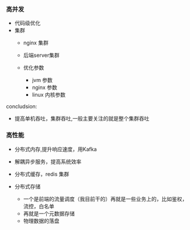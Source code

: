 ### 高并发
- 代码级优化
- 集群
  - nginx 集群

  - 后端server集群

  - 优化参数
    - jvm 参数
    - nginx 参数
    - linux 内核参数

concludsion:
  - 提高单机吞吐，集群吞吐,一般主要关注的就是整个集群吞吐
### 高性能
  - 分布式内存,提升响应速度，用Kafka
  - 解耦异步服务，提高系统效率
  - 分布式缓存，redis 集群


- 分布式存储
  - 一个是前端的流量调度（我目前干的）再就是一些业务上的，比如鉴权，流控，白名单
  - 再就是一个元数据存储
  - 物理数据的落盘
